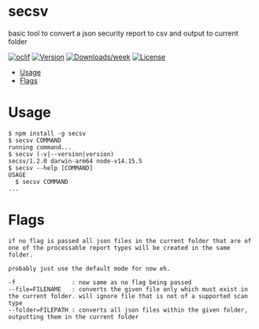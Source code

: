 secsv
=====

basic tool to convert a json security report to csv and output to current folder

[![oclif](https://img.shields.io/badge/cli-oclif-brightgreen.svg)](https://oclif.io)
[![Version](https://img.shields.io/npm/v/secsv.svg)](https://npmjs.org/package/secsv)
[![Downloads/week](https://img.shields.io/npm/dw/secsv.svg)](https://npmjs.org/package/secsv)
[![License](https://img.shields.io/npm/l/secsv.svg)](https://github.com/tools/secsv/blob/master/package.json)

<!-- toc -->
* [Usage](#usage)
* [Flags](#flags)
<!-- tocstop -->
# Usage
<!-- usage -->
```sh-session
$ npm install -g secsv
$ secsv COMMAND
running command...
$ secsv (-v|--version|version)
secsv/1.2.0 darwin-arm64 node-v14.15.5
$ secsv --help [COMMAND]
USAGE
  $ secsv COMMAND
...
```
<!-- usagestop -->
# Flags

```
if no flag is passed all json files in the current folder that are of one of the processable report types will be created in the same folder.

probably just use the default mode for now eh.

-f                : now same as no flag being passed
--file=FILENAME   : converts the given file only which must exist in the current folder. will ignore file that is not of a supported scan type
--folder=FILEPATH : converts all json files within the given folder, outputting them in the current folder

```

<!-- commands -->

<!-- commandsstop -->
